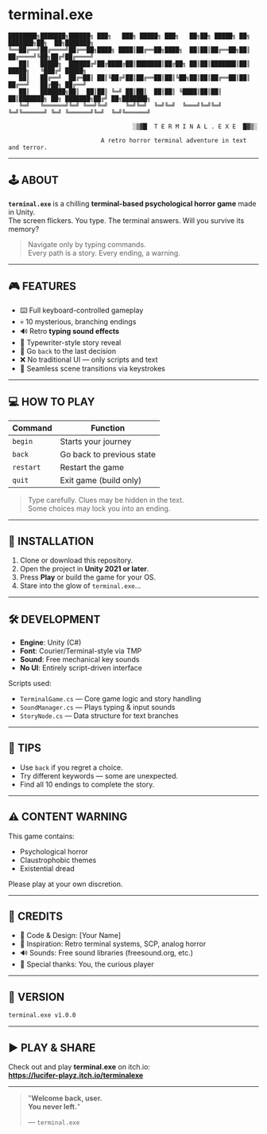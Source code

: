 # terminal.exe

```
████████╗███████╗██████╗ ███╗   ███╗ █████╗ ███╗   ██╗██╗ █████╗ ██╗          ███████╗██╗  ██╗███████╗
╚══██╔══╝██╔════╝██╔══██╗████╗ ████║██╔══██╗████╗  ██║██║██╔══██╗██║          ██╔════╝╚██╗██╔╝██╔════╝
   ██║   █████╗  ██████╔╝██╔████╔██║███████║██╔██╗ ██║██║███████║██║          █████╗   ╚███╔╝ █████╗
   ██║   ██╔══╝  ██╔═██║ ██║╚██╔╝██║██╔══██║██║╚██╗██║██║██╔══██║██║          ██╔══╝   ██╔██╗ ██╔══╝
   ██║   ███████╗██║  ██║██║ ╚═╝ ██║██║  ██║██║ ╚████║██║██║  ██║███████╗ ██╗ ███████╗██╔╝ ██╗███████╗
   ╚═╝   ╚══════╝╚═╝ ╚══╝╚═╝     ╚═╝╚═╝  ╚═╝╚═╝  ╚═══╝╚═╝╚═╝  ╚═╝╚══════╝ ╚═╝ ╚══════╝╚═╝  ╚═╝╚══════╝

                                   ░▒▓█  T E R M I N A L . E X E  █▓▒░

                          A retro horror terminal adventure in text and terror.
```

---

## 🕹 ABOUT

**`terminal.exe`** is a chilling **terminal-based psychological horror game** made in Unity.  
The screen flickers. You type. The terminal answers. Will you survive its memory?

> Navigate only by typing commands.  
> Every path is a story. Every ending, a warning.

---

## 🎮 FEATURES

- ⌨️ Full keyboard-controlled gameplay  
- 💀 10 mysterious, branching endings  
- 🔊 Retro **typing sound effects**  
- 📜 Typewriter-style story reveal  
- 🔁 Go `back` to the last decision  
- ❌ No traditional UI — only scripts and text  
- 🚪 Seamless scene transitions via keystrokes  

---

## 💻 HOW TO PLAY

| Command     | Function                         |
|-------------|----------------------------------|
| `begin`     | Starts your journey              |
| `back`      | Go back to previous state        |
| `restart`   | Restart the game                 |
| `quit`      | Exit game (build only)           |

> Type carefully. Clues may be hidden in the text.  
> Some choices may lock you into an ending.

---

## 🔧 INSTALLATION

1. Clone or download this repository.  
2. Open the project in **Unity 2021 or later**.  
3. Press **Play** or build the game for your OS.  
4. Stare into the glow of `terminal.exe`...

---

## 🛠 DEVELOPMENT

- **Engine**: Unity (C#)  
- **Font**: Courier/Terminal-style via TMP  
- **Sound**: Free mechanical key sounds  
- **No UI**: Entirely script-driven interface  

Scripts used:  
- `TerminalGame.cs` — Core game logic and story handling  
- `SoundManager.cs` — Plays typing & input sounds  
- `StoryNode.cs` — Data structure for text branches  

---

## 📖 TIPS

- Use `back` if you regret a choice.  
- Try different keywords — some are unexpected.  
- Find all 10 endings to complete the story.

---

## ⚠️ CONTENT WARNING

This game contains:  
- Psychological horror  
- Claustrophobic themes  
- Existential dread  

Please play at your own discretion.

---

## 🧟 CREDITS

- 👾 Code & Design: [Your Name]  
- 💬 Inspiration: Retro terminal systems, SCP, analog horror  
- 🔊 Sounds: Free sound libraries (freesound.org, etc.)  
- 🧠 Special thanks: You, the curious player  

---

## 💾 VERSION

```bash
terminal.exe v1.0.0
```

---

## ▶️ PLAY & SHARE

Check out and play **terminal.exe** on itch.io:  
**https://lucifer-playz.itch.io/terminalexe**

---

> "**Welcome back, user.**  
> **You never left.**"
>
> — `terminal.exe`
